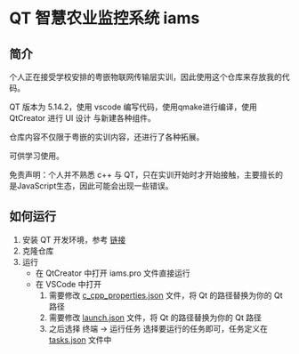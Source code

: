 # QT 智慧农业监控系统 iams

## 简介

个人正在接受学校安排的粤嵌物联网传输层实训，因此使用这个仓库来存放我的代码。

QT 版本为 5.14.2，使用 vscode 编写代码，使用qmake进行编译，使用 QtCreator 进行 UI 设计 与新建各种组件。

仓库内容不仅限于粤嵌的实训内容，还进行了各种拓展。

可供学习使用。

免责声明：个人并不熟悉 c++ 与 QT，只在实训开始时才开始接触，主要擅长的是JavaScript生态，因此可能会出现一些错误。

## 如何运行

1. 安装 QT 开发环境，参考 [链接](https://download.qt.io/archive/qt/5.14/5.14.2/)
2. 克隆仓库
3. 运行
   - 在 QtCreator 中打开 iams.pro 文件直接运行
   - 在 VSCode 中打开
     1. 需要修改 [c_cpp_properties.json](.vscode/c_cpp_properties.json) 文件，将 Qt 的路径替换为你的 Qt 路径
     2. 需要修改 [launch.json](.vscode/launch.json) 文件，将 Qt 的路径替换为你的 Qt 路径
     3. 之后选择 终端 -> 运行任务 选择要运行的任务即可，任务定义在 [tasks.json](.vscode/tasks.json) 文件中
